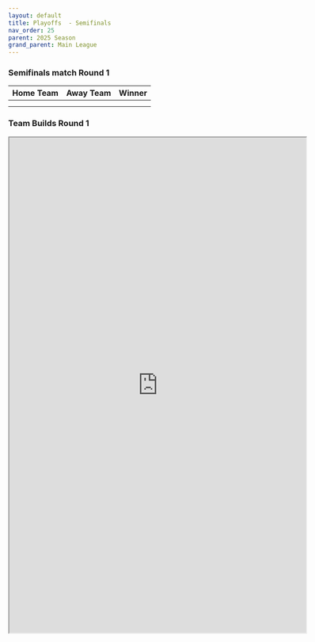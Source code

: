 ```yaml
---
layout: default
title: Playoffs  - Semifinals
nav_order: 25
parent: 2025 Season
grand_parent: Main League
---
```


### Semifinals match Round 1

| Home Team | Away Team    | Winner |
|:----------|:-------------|:-------|
|           |       |        |
|     |  |        |



### Team Builds Round 1


<iframe width=600 height=1000 scrolling="yes" src="https://docs.google.com/document/d/e/2PACX-1vSjMlJaiipDeDoayyF3wAsekdhJMgAcmgxpvTwV9PKZAaLAIgmqjxUkTjtl5YPQyzvIjC--Upm76tnn/pub?embedded=true"></iframe>